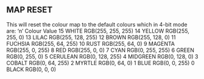 ## MAP RESET

This will reset the colour map to the default colours which in 4-bit mode are: ‘n’ Colour Value 15 WHITE RGB(255, 255, 255) 14 YELLOW RGB(255, 255, 0) 13 LILAC RGB(255, 128, 255) 12 BROWN RGB(255, 128, 0) 11 FUCHSIA RGB(255, 64, 255) 10 RUST RGB(255, 64, 0) 9 MAGENTA RGB(255, 0, 255) 8 RED RGB(255, 0, 0) 7 CYAN RGB(0, 255, 255) 6 GREEN RGB(0, 255, 0) 5 CERULEAN RGB(0, 128, 255) 4 MIDGREEN RGB(0, 128, 0) 3 COBALT RGB(0, 64, 255) 2 MYRTLE RGB(0, 64, 0) 1 BLUE RGB(0, 0, 255) 0 BLACK RGB(0, 0, 0)